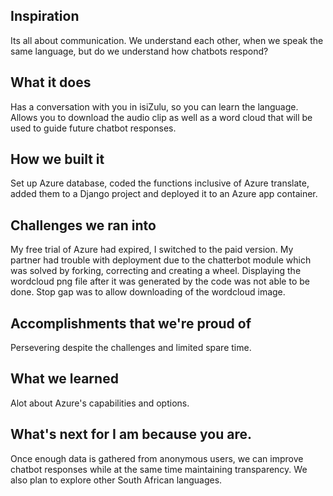 ## Inspiration
Its all about communication. We understand each other, when we speak the same language, but do we understand how chatbots respond?
## What it does
Has a conversation with you in isiZulu, so you can learn the language. Allows you to download the audio clip as well as a word cloud that will be used to guide future chatbot responses.
## How we built it
Set up Azure database, coded the functions inclusive of Azure translate, added them to a Django project and deployed it to an Azure app container.
## Challenges we ran into
My free trial of Azure had expired, I switched to the paid version. My partner had trouble with deployment due to the chatterbot module which was solved by forking, correcting and creating a wheel. Displaying the wordcloud png file after it was generated by the code was not able to be done. Stop gap was to allow downloading of the wordcloud image.
## Accomplishments that we're proud of
Persevering despite the challenges and limited spare time.
## What we learned
Alot about Azure's capabilities and options.
## What's next for I am because you are.
Once enough data is gathered from anonymous users, we can improve chatbot responses while at the same time maintaining transparency. We also plan to explore other South African languages.
